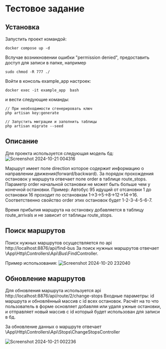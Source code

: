 # Тестовое задание

## Установка

Запустить проект командой:
```
docker compose up -d
```

Вслучае возникновении ошибки "permission denied", предоставить доступ для записи в папке, например
```
sudo chmod -R 777 ./
```

Войти в консоль example_app настроек:
```
docker exec -it example_app  bash
```
и вести следующие команды:
```
// При необходимости сгенерировать ключ
php artisan key:generate

// Запустить миграции и заполнить таблицы
php artisan migrate --seed
```

## Описание
Для проекта используется следующая модель бд:
![Screenshot 2024-10-21 004316](https://github.com/user-attachments/assets/31eec534-01d5-46fc-b99f-864d6bf7168e)

Маршрут имеет поле direction которое содержит информацию о направлении движения(forward/backward).
За порядок прохождения остановок у маршрута отвечает поле order в таблице route_stops.
Параметр order начальной остановки не может быть больше чем у конечной остановки.
Пример: Автобус 95 идущий от отсановки 1 до остановки 16 проходит по остановкам 1->3->5->8->12->14->16.
Соответственно свойство order этих остановок будет 1-2-3-4-5-6-7.

Время прибытия маршрута на остановку добавляется в таблицу route_arrivals и не зависит от таблицы route_stops.

## Поиск маршрутов

Поиск нужных маршрутов осуществляется по api http://localhost:8876/api/find-bus 
За поиск нужных маршрутов отвечает \App\Http\Controllers\Api\Bus\FindController.


Пример использования:
![Screenshot 2024-10-20 232040](https://github.com/user-attachments/assets/104526a9-0598-49bb-817e-700550eb2656)

## Обновление маршрутов

Для обновления маршрута используется api http://localhost:8876/api/route/2/change-stops
Входные параметры: id маршрута и обновлённый массив с id всех остановок. 
Расчёт на то что пользователь в форме основляет добавляя или удаля ужные остановки, 
и отправляет новый массив с id который будет использован для записи в бд.

За обновление данных о маршруте отвечает \App\Http\Controllers\Api\Stops\ChangeStopsController

![Screenshot 2024-10-21 002236](https://github.com/user-attachments/assets/bcbb93c5-6147-4194-8f68-89d51155a12c)

